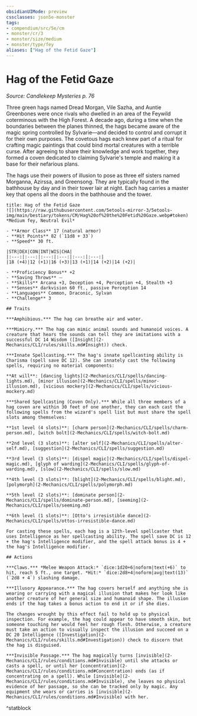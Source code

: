 ```yaml
---
obsidianUIMode: preview
cssclasses: json5e-monster
tags:
- compendium/src/5e/cm
- monster/cr/3
- monster/size/medium
- monster/type/fey
aliases: ["Hag of the Fetid Gaze"]
---
```

# Hag of the Fetid Gaze
*Source: Candlekeep Mysteries p. 76*  

Three green hags named Dread Morgan, Vile Sazha, and Auntie Greenbones were once rivals who dwelled in an area of the Feywild coterminous with the High Forest. A decade ago, during a time when the boundaries between the planes thinned, the hags became aware of the magic spring controlled by Sylvarie—and decided to control and corrupt it for their own purposes. The covetous hags each knew part of a ritual for crafting magic paintings that could bind mortal creatures with a terrible curse. After agreeing to share their knowledge and work together, they formed a coven dedicated to claiming Sylvarie's temple and making it a base for their nefarious plans.

The hags use their powers of illusion to pose as three elf sisters named Morganna, Azirssa, and Greensong. They are typically found in the bathhouse by day and in their tower lair at night. Each hag carries a master key that opens all the doors in the bathhouse and the tower.

```ad-statblock
title: Hag of the Fetid Gaze
![](https://raw.githubusercontent.com/5etools-mirror-3/5etools-img/main/bestiary/tokens/CM/Hag%20of%20the%20Fetid%20Gaze.webp#token)
*Medium fey, Neutral Evil*

- **Armor Class** 17 (natural armor)
- **Hit Points** 82 (`11d8 + 33`)
- **Speed** 30 ft.

|STR|DEX|CON|INT|WIS|CHA|
|:---:|:---:|:---:|:---:|:---:|:---:|
|18 (+4)|12 (+1)|16 (+3)|13 (+1)|14 (+2)|14 (+2)|

- **Proficiency Bonus** +2
- **Saving Throws** ⏤
- **Skills** Arcana +3, Deception +4, Perception +4, Stealth +3
- **Senses** darkvision 60 ft., passive Perception 14
- **Languages** Common, Draconic, Sylvan
- **Challenge** 3

## Traits

***Amphibious.*** The hag can breathe air and water.

***Mimicry.*** The hag can mimic animal sounds and humanoid voices. A creature that hears the sounds can tell they are imitations with a successful DC 14 Wisdom ([Insight](2-Mechanics/CLI/rules/skills.md#Insight)) check.

***Innate Spellcasting.*** The hag's innate spellcasting ability is Charisma (spell save DC 12). She can innately cast the following spells, requiring no material components:

**At will**: [dancing lights](2-Mechanics/CLI/spells/dancing-lights.md), [minor illusion](2-Mechanics/CLI/spells/minor-illusion.md), [vicious mockery](2-Mechanics/CLI/spells/vicious-mockery.md)

***Shared Spellcasting (Coven Only).*** While all three members of a hag coven are within 30 feet of one another, they can each cast the following spells from the wizard's spell list but must share the spell slots among themselves:

**1st level (4 slots)**: [charm person](2-Mechanics/CLI/spells/charm-person.md), [witch bolt](2-Mechanics/CLI/spells/witch-bolt.md)

**2nd level (3 slots)**: [alter self](2-Mechanics/CLI/spells/alter-self.md), [suggestion](2-Mechanics/CLI/spells/suggestion.md)

**3rd level (3 slots)**: [dispel magic](2-Mechanics/CLI/spells/dispel-magic.md), [glyph of warding](2-Mechanics/CLI/spells/glyph-of-warding.md), [slow](2-Mechanics/CLI/spells/slow.md)

**4th level (3 slots)**: [blight](2-Mechanics/CLI/spells/blight.md), [polymorph](2-Mechanics/CLI/spells/polymorph.md)

**5th level (2 slots)**: [dominate person](2-Mechanics/CLI/spells/dominate-person.md), [seeming](2-Mechanics/CLI/spells/seeming.md)

**6th level (1 slots)**: [Otto's irresistible dance](2-Mechanics/CLI/spells/ottos-irresistible-dance.md)

For casting these spells, each hag is a 12th-level spellcaster that uses Intelligence as her spellcasting ability. The spell save DC is 12 + the hag's Intelligence modifier, and the spell attack bonus is 4 + the hag's Intelligence modifier.

## Actions

***Claws.*** *Melee Weapon Attack:* `dice:1d20+6|noform|text(+6)` to hit, reach 5 ft., one target. *Hit:* `dice:2d8+4|noform|avg|text(13)` (`2d8 + 4`) slashing damage.

***Illusory Appearance.*** The hag covers herself and anything she is wearing or carrying with a magical illusion that makes her look like another creature of her general size and humanoid shape. The illusion ends if the hag takes a bonus action to end it or if she dies.

The changes wrought by this effect fail to hold up to physical inspection. For example, the hag could appear to have smooth skin, but someone touching her would feel her rough flesh. Otherwise, a creature must take an action to visually inspect the illusion and succeed on a DC 20 Intelligence ([Investigation](2-Mechanics/CLI/rules/skills.md#Investigation)) check to discern that the hag is disguised.

***Invisible Passage.*** The hag magically turns [invisible](2-Mechanics/CLI/rules/conditions.md#Invisible) until she attacks or casts a spell, or until her [concentration](2-Mechanics/CLI/rules/conditions.md#Concentration) ends (as if concentrating on a spell). While [invisible](2-Mechanics/CLI/rules/conditions.md#Invisible), she leaves no physical evidence of her passage, so she can be tracked only by magic. Any equipment she wears or carries is [invisible](2-Mechanics/CLI/rules/conditions.md#Invisible) with her.
```
^statblock